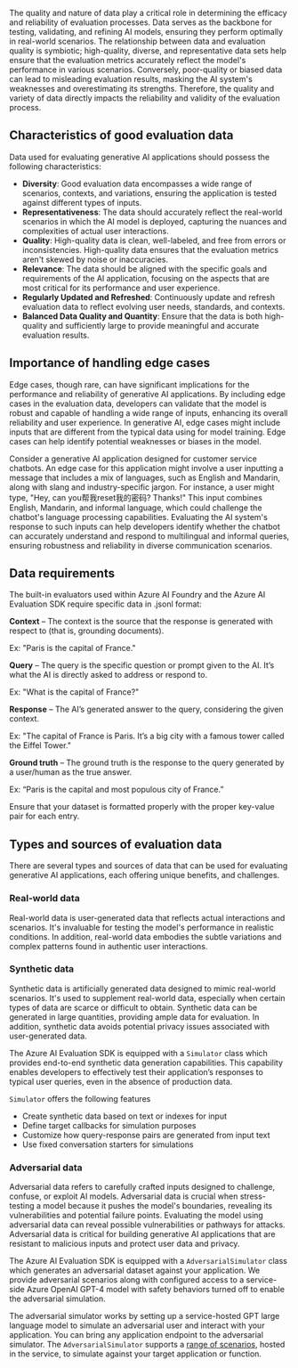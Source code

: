 The quality and nature of data play a critical role in determining the efficacy and reliability of evaluation processes. Data serves as the backbone for testing, validating, and refining AI models, ensuring they perform optimally in real-world scenarios. The relationship between data and evaluation quality is symbiotic; high-quality, diverse, and representative data sets help ensure that the evaluation metrics accurately reflect the model's performance in various scenarios. Conversely, poor-quality or biased data can lead to misleading evaluation results, masking the AI system's weaknesses and overestimating its strengths. Therefore, the quality and variety of data directly impacts the reliability and validity of the evaluation process.

## Characteristics of good evaluation data

Data used for evaluating generative AI applications should possess the following characteristics:

- **Diversity**: Good evaluation data encompasses a wide range of scenarios, contexts, and variations, ensuring the application is tested against different types of inputs.
- **Representativeness**: The data should accurately reflect the real-world scenarios in which the AI model is deployed, capturing the nuances and complexities of actual user interactions.
- **Quality**: High-quality data is clean, well-labeled, and free from errors or inconsistencies. High-quality data ensures that the evaluation metrics aren't skewed by noise or inaccuracies.
- **Relevance**: The data should be aligned with the specific goals and requirements of the AI application, focusing on the aspects that are most critical for its performance and user experience.
- **Regularly Updated and Refreshed**: Continuously update and refresh evaluation data to reflect evolving user needs, standards, and contexts.
- **Balanced Data Quality and Quantity**: Ensure that the data is both high-quality and sufficiently large to provide meaningful and accurate evaluation results.

## Importance of handling edge cases

Edge cases, though rare, can have significant implications for the performance and reliability of generative AI applications. By including edge cases in the evaluation data, developers can validate that the model is robust and capable of handling a wide range of inputs, enhancing its overall reliability and user experience. In generative AI, edge cases might include inputs that are different from the typical data using for model training. Edge cases can help identify potential weaknesses or biases in the model.

Consider a generative AI application designed for customer service chatbots. An edge case for this application might involve a user inputting a message that includes a mix of languages, such as English and Mandarin, along with slang and industry-specific jargon. For instance, a user might type, "Hey, can you帮我reset我的密码? Thanks!" This input combines English, Mandarin, and informal language, which could challenge the chatbot's language processing capabilities. Evaluating the AI system's response to such inputs can help developers identify whether the chatbot can accurately understand and respond to multilingual and informal queries, ensuring robustness and reliability in diverse communication scenarios.

## Data requirements

The built-in evaluators used within Azure AI Foundry and the Azure AI Evaluation SDK require specific data in .jsonl format:

**Context** – The context is the source that the response is generated with respect to (that is, grounding documents).

Ex: "Paris is the capital of France."

**Query** – The query is the specific question or prompt given to the AI. It’s what the AI is directly asked to address or respond to.

Ex: "What is the capital of France?"

**Response** – The AI’s generated answer to the query, considering the given context.

Ex: "The capital of France is Paris. It’s a big city with a famous tower called the Eiffel Tower."

**Ground truth** – The ground truth is the response to the query generated by a user/human as the true answer.

Ex: “Paris is the capital and most populous city of France.”

Ensure that your dataset is formatted properly with the proper key-value pair for each entry.

## Types and sources of evaluation data

There are several types and sources of data that can be used for evaluating generative AI applications, each offering unique benefits, and challenges.

### Real-world data

Real-world data is user-generated data that reflects actual interactions and scenarios. It's invaluable for testing the model's performance in realistic conditions. In addition, real-world data embodies the subtle variations and complex patterns found in authentic user interactions.

### Synthetic data

Synthetic data is artificially generated data designed to mimic real-world scenarios. It's used to supplement real-world data, especially when certain types of data are scarce or difficult to obtain. Synthetic data can be generated in large quantities, providing ample data for evaluation. In addition, synthetic data avoids potential privacy issues associated with user-generated data.

The Azure AI Evaluation SDK is equipped with a `Simulator` class which provides end-to-end synthetic data generation capabilities. This capability enables developers to effectively test their application’s responses to typical user queries, even in the absence of production data.

`Simulator` offers the following features

- Create synthetic data based on text or indexes for input
- Define target callbacks for simulation purposes
- Customize how query-response pairs are generated from input text
- Use fixed conversation starters for simulations

### Adversarial data

Adversarial data refers to carefully crafted inputs designed to challenge, confuse, or exploit AI models. Adversarial data is crucial when stress-testing a model because it pushes the model's boundaries, revealing its vulnerabilities and potential failure points. Evaluating the model using adversarial data can reveal possible vulnerabilities or pathways for attacks. Adversarial data is critical for building generative AI applications that are resistant to malicious inputs and protect user data and privacy.

The Azure AI Evaluation SDK is equipped with a `AdversarialSimulator` class which generates an adversarial dataset against your application. We provide adversarial scenarios along with configured access to a service-side Azure OpenAI GPT-4 model with safety behaviors turned off to enable the adversarial simulation.

The adversarial simulator works by setting up a service-hosted GPT large language model to simulate an adversarial user and interact with your application. You can bring any application endpoint to the adversarial simulator. The `AdversarialSimulator` supports a [range of scenarios](/azure/ai-studio/how-to/develop/simulator-interaction-data#supported-simulation-scenarios), hosted in the service, to simulate against your target application or function.
